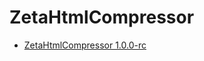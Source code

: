 # ZetaHtmlCompressor

- [ZetaHtmlCompressor 1.0.0-rc](https://www.nuget.org/packages/ZetaHtmlCompressor)
